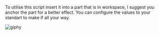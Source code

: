 To utilise this script insert it into a part that is in workspace,
 I suggest you anchor the part for a better effect.
You can configure the values to your standart to make if all your way.






![giphy](https://github.com/TneDis/Up-And-Down-movement-script-on-roblox-objects/assets/125828912/c35dd414-0578-4c40-8fba-8ce3bcd05144)
